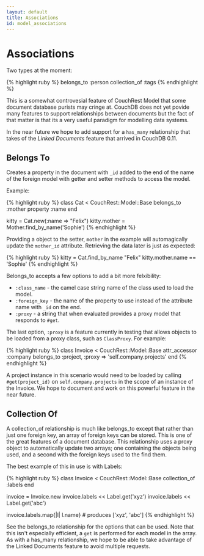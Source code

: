 ```yaml
---
layout: default
title: Associations
id: model_associations
---
```


# Associations

Two types at the moment:

{% highlight ruby %}
belongs_to :person
collection_of :tags
{% endhighlight %}


This is a somewhat controvesial feature of CouchRest Model that some document database purists may cringe at. CouchDB does not yet povide many features to support relationships between documents but the fact of that matter is that its a very useful paradigm for modelling data systems.

In the near future we hope to add support for a `has_many` relationship that takes of the _Linked Documents_ feature that arrived in CouchDB 0.11.

## Belongs To

Creates a property in the document with `_id` added to the end of the name of the foreign model with getter and setter methods to access the model. 

Example:


{% highlight ruby %}
class Cat < CouchRest::Model::Base
  belongs_to :mother
  property :name
end

kitty = Cat.new(:name => "Felix")
kitty.mother = Mother.find_by_name('Sophie')
{% endhighlight %}

Providing a object to the setter, `mother` in the example will automagically update the `mother_id` attribute. Retrieving the data later is just as expected:

{% highlight ruby %}
kitty = Cat.find_by_name "Felix"
kitty.mother.name == 'Sophie'
{% endhighlight %}

Belongs_to accepts a few options to add a bit more felxibility:

* `:class_name` - the camel case string name of the class used to load the model.
* `:foreign_key` - the name of the property to use instead of the attribute name with `_id` on the end.
* `:proxy` - a string that when evaluated provides a proxy model that responds to `#get`.

The last option, `:proxy` is a feature currently in testing that allows objects to be loaded from a proxy class, such as `ClassProxy`. For example:

{% highlight ruby %}
class Invoice < CouchRest::Model::Base
  attr_accessor :company
  belongs_to :project, :proxy => 'self.company.projects'
end
{% endhighlight %}

A project instance in this scenario would need to be loaded by calling `#get(project_id)` on `self.company.projects` in the scope of an instance of the Invoice. We hope to document and work on this powerful feature in the near future.

## Collection Of

A collection_of relationship is much like belongs_to except that rather than just one foreign key, an array of foreign keys can be stored. This is one of the great features of a document database. This relationship uses a proxy object to automatically update two arrays; one containing the objects being used, and a second with the foreign keys used to the find them.

The best example of this in use is with Labels:

{% highlight ruby %}
class Invoice < CouchRest::Model::Base
  collection_of :labels
end

invoice = Invoice.new
invoice.labels << Label.get('xyz')
invoice.labels << Label.get('abc')

invoice.labels.map{|l| l.name} # produces ['xyz', 'abc']
{% endhighlight %}

See the belongs_to relationship for the options that can be used. Note that this isn't especially efficient, a `get` is performed for each model in the array. As with a has_many relationship, we hope to be able to take advantage of the Linked Documents feature to avoid multiple requests.


